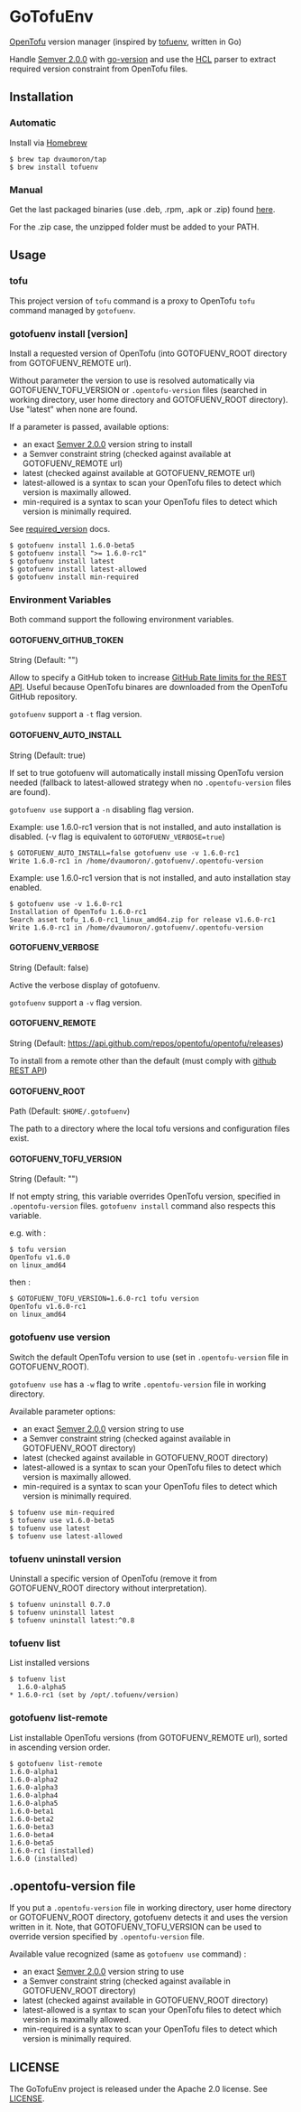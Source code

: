 # GoTofuEnv

[OpenTofu](https://opentofu.org) version manager (inspired by [tofuenv](https://github.com/tofuutils/tofuenv), written in Go)

Handle [Semver 2.0.0](https://semver.org/) with [go-version](https://github.com/hashicorp/go-version) and use the [HCL](https://github.com/hashicorp/hcl) parser to extract required version constraint from OpenTofu files.

## Installation

### Automatic

Install via [Homebrew](https://brew.sh/)

```console
$ brew tap dvaumoron/tap
$ brew install tofuenv
```

### Manual

Get the last packaged binaries (use .deb, .rpm, .apk or .zip) found [here](https://github.com/dvaumoron/gotofuenv/releases).

For the .zip case, the unzipped folder must be added to your PATH.

## Usage

### tofu 

This project version of `tofu` command is a proxy to OpenTofu `tofu` command  managed by `gotofuenv`.

### gotofuenv install [version]

Install a requested version of OpenTofu (into GOTOFUENV_ROOT directory from GOTOFUENV_REMOTE url).

Without parameter the version to use is resolved automatically via GOTOFUENV_TOFU_VERSION or `.opentofu-version` files
(searched in working directory, user home directory and GOTOFUENV_ROOT directory).
Use "latest" when none are found.

If a parameter is passed, available options:

- an exact [Semver 2.0.0](https://semver.org/) version string to install
- a Semver constraint string (checked against available at GOTOFUENV_REMOTE url)
- latest (checked against available at GOTOFUENV_REMOTE url)
- latest-allowed is a syntax to scan your OpenTofu files to detect which version is maximally allowed.
- min-required is a syntax to scan your OpenTofu files to detect which version is minimally required.

See [required_version](https://opentofu.org/docs/language/settings/) docs.

```console
$ gotofuenv install 1.6.0-beta5
$ gotofuenv install ">= 1.6.0-rc1" 
$ gotofuenv install latest
$ gotofuenv install latest-allowed
$ gotofuenv install min-required
```

### Environment Variables

Both command support the following environment variables.

#### GOTOFUENV_GITHUB_TOKEN

String (Default: "")

Allow to specify a GitHub token to increase [GitHub Rate limits for the REST API](https://docs.github.com/en/rest/using-the-rest-api/rate-limits-for-the-rest-api). Useful because OpenTofu binares are downloaded from the OpenTofu GitHub repository.

`gotofuenv` support a `-t` flag version.

#### GOTOFUENV_AUTO_INSTALL

String (Default: true)

If set to true gotofuenv will automatically install missing OpenTofu version needed (fallback to latest-allowed strategy when no `.opentofu-version` files are found).

`gotofuenv use` support a `-n` disabling flag version.

Example: use 1.6.0-rc1 version that is not installed, and auto installation is disabled. (-v flag is equivalent to `GOTOFUENV_VERBOSE=true`)

```console
$ GOTOFUENV_AUTO_INSTALL=false gotofuenv use -v 1.6.0-rc1
Write 1.6.0-rc1 in /home/dvaumoron/.gotofuenv/.opentofu-version
```

Example: use 1.6.0-rc1 version that is not installed, and auto installation stay enabled.

```console
$ gotofuenv use -v 1.6.0-rc1
Installation of OpenTofu 1.6.0-rc1
Search asset tofu_1.6.0-rc1_linux_amd64.zip for release v1.6.0-rc1
Write 1.6.0-rc1 in /home/dvaumoron/.gotofuenv/.opentofu-version
```

#### GOTOFUENV_VERBOSE

String (Default: false)

Active the verbose display of gotofuenv.

`gotofuenv` support a `-v` flag version.

#### GOTOFUENV_REMOTE

String (Default: https://api.github.com/repos/opentofu/opentofu/releases)

To install from a remote other than the default (must comply with [github REST API](https://docs.github.com/en/rest?apiVersion=2022-11-28))

#### GOTOFUENV_ROOT

Path (Default: `$HOME/.gotofuenv`)

The path to a directory where the local tofu versions and configuration files exist.

#### GOTOFUENV_TOFU_VERSION

String (Default: "")

If not empty string, this variable overrides OpenTofu version, specified in `.opentofu-version` files.
`gotofuenv install` command also respects this variable.

e.g. with :

```console
$ tofu version
OpenTofu v1.6.0
on linux_amd64
```

then :

```console
$ GOTOFUENV_TOFU_VERSION=1.6.0-rc1 tofu version
OpenTofu v1.6.0-rc1
on linux_amd64
```

### gotofuenv use version

Switch the default OpenTofu version to use (set in `.opentofu-version` file in GOTOFUENV_ROOT).

`gotofuenv use` has a `-w` flag to write `.opentofu-version` file in working directory.

Available parameter options:

- an exact [Semver 2.0.0](https://semver.org/) version string to use
- a Semver constraint string (checked against available in GOTOFUENV_ROOT directory)
- latest (checked against available in GOTOFUENV_ROOT directory)
- latest-allowed is a syntax to scan your OpenTofu files to detect which version is maximally allowed.
- min-required is a syntax to scan your OpenTofu files to detect which version is minimally required.

```console
$ tofuenv use min-required
$ tofuenv use v1.6.0-beta5
$ tofuenv use latest
$ tofuenv use latest-allowed
```

### tofuenv uninstall version

Uninstall a specific version of OpenTofu (remove it from GOTOFUENV_ROOT directory without interpretation).

```console
$ tofuenv uninstall 0.7.0
$ tofuenv uninstall latest
$ tofuenv uninstall latest:^0.8
```

### tofuenv list

List installed versions

```console
$ tofuenv list
  1.6.0-alpha5
* 1.6.0-rc1 (set by /opt/.tofuenv/version)
```

### gotofuenv list-remote

List installable OpenTofu versions (from GOTOFUENV_REMOTE url), sorted in ascending version order.

```console
$ gotofuenv list-remote
1.6.0-alpha1
1.6.0-alpha2
1.6.0-alpha3
1.6.0-alpha4
1.6.0-alpha5
1.6.0-beta1
1.6.0-beta2
1.6.0-beta3
1.6.0-beta4
1.6.0-beta5
1.6.0-rc1 (installed)
1.6.0 (installed)
```

## .opentofu-version file

If you put a `.opentofu-version` file  in working directory, user home directory or GOTOFUENV_ROOT directory, gotofuenv detects it and uses the version written in it.
Note, that GOTOFUENV_TOFU_VERSION can be used to override version specified by `.opentofu-version` file.

Available value recognized (same as `gotofuenv use` command) :

- an exact [Semver 2.0.0](https://semver.org/) version string to use
- a Semver constraint string (checked against available in GOTOFUENV_ROOT directory)
- latest (checked against available in GOTOFUENV_ROOT directory)
- latest-allowed is a syntax to scan your OpenTofu files to detect which version is maximally allowed.
- min-required is a syntax to scan your OpenTofu files to detect which version is minimally required.

## LICENSE

The GoTofuEnv project is released under the Apache 2.0 license. See [LICENSE](LICENSE).
